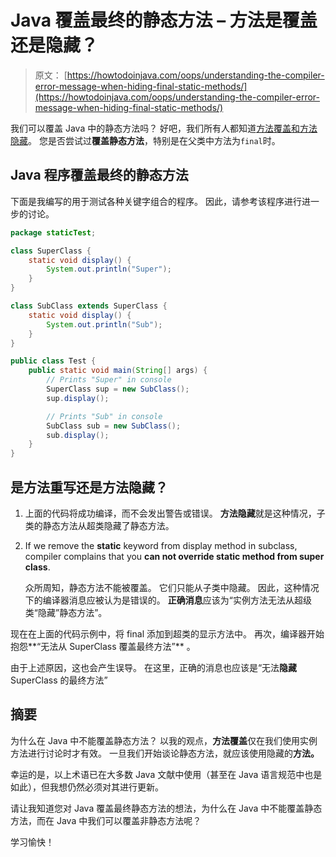 # Java 覆盖最终的静态方法 – 方法是覆盖还是隐藏？

> 原文： [https://howtodoinjava.com/oops/understanding-the-compiler-error-message-when-hiding-final-static-methods/](https://howtodoinjava.com/oops/understanding-the-compiler-error-message-when-hiding-final-static-methods/)

我们可以覆盖 Java 中的静态方法吗？ 好吧，我们所有人都知道[方法覆盖和方法隐藏](https://docs.oracle.com/javase/tutorial/java/IandI/override.html "method overriding and method hiding")。 您是否尝试过**覆盖静态方法**，特别是在父类中方法为`final`时。

## Java 程序覆盖最终的静态方法

下面是我编写的用于测试各种关键字组合的程序。 因此，请参考该程序进行进一步的讨论。

```java
package staticTest;

class SuperClass {
	static void display() {
		System.out.println("Super");
	}
}

class SubClass extends SuperClass {
	static void display() {
		System.out.println("Sub");
	}
}

public class Test {
	public static void main(String[] args) {
		// Prints "Super" in console
		SuperClass sup = new SubClass();
		sup.display();

		// Prints "Sub" in console
		SubClass sub = new SubClass();
		sub.display();
	}
}

```

## 是方法重写还是方法隐藏？

1.  上面的代码将成功编译，而不会发出警告或错误。 **方法隐藏**就是这种情况，子类的静态方法从超类隐藏了静态方法。
2.  If we remove the **static** keyword from display method in subclass, compiler complains that you **can not override static method from super class**.

    众所周知，静态方法不能被覆盖。 它们只能从子类中隐藏。 因此，这种情况下的编译器消息应被认为是错误的。 **正确消息**应该为“实例方法无法从超级类“隐藏”静态方法”。

现在在上面的代码示例中，将 final 添加到超类的显示方法中。 再次，编译器开始抱怨**“无法从 SuperClass 覆盖最终方法”** 。

由于上述原因，这也会产生误导。 在这里，正确的消息也应该是“无法**隐藏** SuperClass 的最终方法”

## 摘要

为什么在 Java 中不能覆盖静态方法？ 以我的观点，**方法覆盖**仅在我们使用实例方法进行讨论时才有效。 一旦我们开始谈论静态方法，就应该使用隐藏的**方法。**

幸运的是，以上术语已在大多数 Java 文献中使用（甚至在 Java 语言规范中也是如此），但我想仍然必须对其进行更新。

请让我知道您对 Java 覆盖最终静态方法的想法，为什么在 Java 中不能覆盖静态方法，而在 Java 中我们可以覆盖非静态方法呢？

学习愉快！